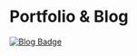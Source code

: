<div align=cneter>
  <h1>Portfolio & Blog</h1>
  
  [![Blog Badge](https://img.shields.io/badge/Velog-20C997?&logo=velog&logoColor=white)](https://velog.io/@hwanseung/posts)
</div>

<!--
<div align=center>
  
  # Portfolio & Blog

  [![Portfolio Badge](https://img.shields.io/badge/Portfolio-FF4785?style=flat&logo=campaignmonitor&logoColor=white)](https://portfolio-website-hyemin.netlify.app/)
  [![Blog Badge](https://img.shields.io/badge/Velog-20C997?&logo=velog&logoColor=white)](https://velog.io/@kimhamney/posts)

  # Tech Stacks

  ![Python](https://img.shields.io/badge/Python-3776AB?&logo=Python&logoColor=white) 
  ![Javascript](https://img.shields.io/badge/JavaScript-F7DF1E?&logo=javascript&logoColor=black) 
  ![C#](https://img.shields.io/badge/c%23-%23239120.svg?style=flat&logo=csharp&logoColor=white) 
  ![Java](https://img.shields.io/badge/java-007396?style=flat&logo=coffeescript&logoColor=white) 

  ![HTML](https://img.shields.io/badge/HTML5-E34F26?style=flat&logo=html5&logoColor=white) 
  ![CSS3](https://img.shields.io/badge/css3-%231572B6.svg?style=flat&logo=css3&logoColor=white) 
  ![React](https://img.shields.io/badge/React-61DAFB?style=flat&logo=React&logoColor=black) 
  ![Flutter](https://img.shields.io/badge/Flutter-%2302569B.svg?style=flat&logo=Flutter&logoColor=white) 
  
  ![Django](https://img.shields.io/badge/django-%23092E20.svg?style=flat&logo=django&logoColor=white) 
  ![Jenkins](https://img.shields.io/badge/jenkins-%232C5263.svg?style=flat&logo=jenkins&logoColor=white)

  ![Unity](https://img.shields.io/badge/Unity-000000?style=flat&logo=unity&logoColor=white)
  ![Android](https://img.shields.io/badge/Android-3DDC84?style=flat&logo=android&logoColor=white)
  ![Xcode](https://img.shields.io/badge/Xcode-147EFB?style=flat&logo=Xcode&logoColor=white)
  
  # GitHub Stats
  
  ![](http://github-profile-summary-cards.vercel.app/api/cards/profile-details?username=kimhamney&theme=github)
  ![](http://github-profile-summary-cards.vercel.app/api/cards/stats?username=kimhamney&theme=github)
  ![](http://github-profile-summary-cards.vercel.app/api/cards/repos-per-language?username=kimhamney&theme=github)

  [![Hits](https://hits.seeyoufarm.com/api/count/incr/badge.svg?url=https%3A%2F%2Fgithub.com%2Fkimhamney%2Fhit-counter&count_bg=%2379C83D&title_bg=%23555555&icon=&icon_color=%23E7E7E7&title=hits&edge_flat=false)](https://hits.seeyoufarm.com)

</div>
-->
